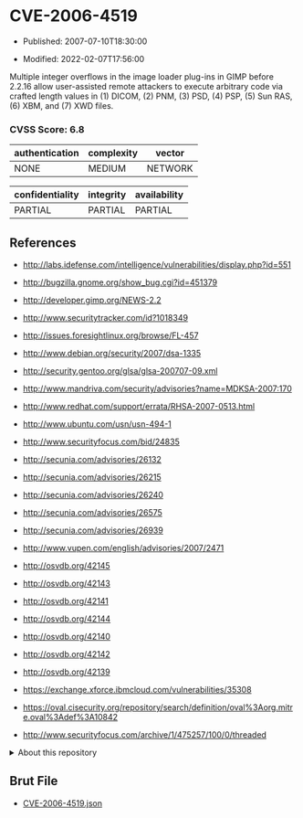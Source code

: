 # CVE-2006-4519

- Published: 2007-07-10T18:30:00

- Modified: 2022-02-07T17:56:00

Multiple integer overflows in the image loader plug-ins in GIMP before 2.2.16 allow user-assisted remote attackers to execute arbitrary code via crafted length values in (1) DICOM, (2) PNM, (3) PSD, (4) PSP, (5) Sun RAS, (6) XBM, and (7) XWD files.

### CVSS Score: **6.8**

| authentication | complexity | vector |
| --- | --- | --- |
| NONE | MEDIUM | NETWORK |

| confidentiality | integrity | availability |
| --- | --- | --- |
| PARTIAL | PARTIAL | PARTIAL |

## References

* http://labs.idefense.com/intelligence/vulnerabilities/display.php?id=551

* http://bugzilla.gnome.org/show_bug.cgi?id=451379

* http://developer.gimp.org/NEWS-2.2

* http://www.securitytracker.com/id?1018349

* http://issues.foresightlinux.org/browse/FL-457

* http://www.debian.org/security/2007/dsa-1335

* http://security.gentoo.org/glsa/glsa-200707-09.xml

* http://www.mandriva.com/security/advisories?name=MDKSA-2007:170

* http://www.redhat.com/support/errata/RHSA-2007-0513.html

* http://www.ubuntu.com/usn/usn-494-1

* http://www.securityfocus.com/bid/24835

* http://secunia.com/advisories/26132

* http://secunia.com/advisories/26215

* http://secunia.com/advisories/26240

* http://secunia.com/advisories/26575

* http://secunia.com/advisories/26939

* http://www.vupen.com/english/advisories/2007/2471

* http://osvdb.org/42145

* http://osvdb.org/42143

* http://osvdb.org/42141

* http://osvdb.org/42144

* http://osvdb.org/42140

* http://osvdb.org/42142

* http://osvdb.org/42139

* https://exchange.xforce.ibmcloud.com/vulnerabilities/35308

* https://oval.cisecurity.org/repository/search/definition/oval%3Aorg.mitre.oval%3Adef%3A10842

* http://www.securityfocus.com/archive/1/475257/100/0/threaded

<details>
<summary>About this repository</summary> 

  This repository is part of the project [Live Hack CVE](https://github.com/Live-Hack-CVE). Main website can be found [www.live-hack.org](https://www.live-hack.org) 
  
  Made by [Sn0wAlice](https://github.com/Sn0wAlice) for the people that care about security and need to have a feed of the latest CVEs. Hope you enjoy it, don't forget to star the repo and follow me on [Twitter](https://twitter.com/Sn0wAlice) and [Github](https://github.com/Sn0wAlice). And that is my [personnal website](https://www.alice-snow.me/)

  - [Home Page](https://github.com/Live-Hack-CVE)
  - [Framework](https://github.com/Live-Hack-CVE/cve-framework)
  - [CVE database](https://github.com/Live-Hack-CVE/full_database)
  - [Changelog](https://github.com/Live-Hack-CVE/Changelog)
</details>

## Brut File

* [CVE-2006-4519.json](https://raw.githubusercontent.com/Live-Hack-CVE/full_database/main/cves/2006/CVE-2006-4519.json)

